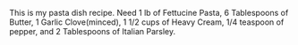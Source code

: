 This is my pasta dish recipe. Need 1 lb of Fettucine Pasta, 6 Tablespoons of Butter, 1 Garlic Clove(minced), 1 1/2 cups of Heavy Cream, 1/4 teaspoon of pepper, and 2 Tablespoons of Italian Parsley.
